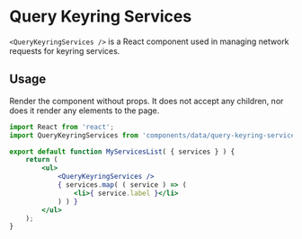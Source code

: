 # Query Keyring Services

`<QueryKeyringServices />` is a React component used in managing network requests for keyring services.

## Usage

Render the component without props. It does not accept any children, nor does it render any elements to the page.

```jsx
import React from 'react';
import QueryKeyringServices from 'components/data/query-keyring-services';

export default function MyServicesList( { services } ) {
	return (
		<ul>
			<QueryKeyringServices />
			{ services.map( ( service ) => (
				<li>{ service.label }</li>
			) ) }
		</ul>
	);
}
```
